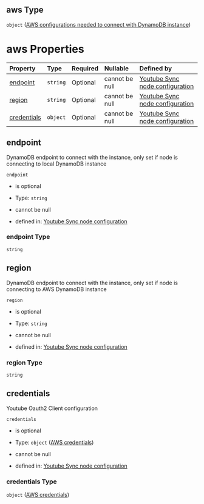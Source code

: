 ## aws Type

`object` ([AWS configurations needed to connect with DynamoDB instance](definition-properties-aws-configurations-needed-to-connect-with-dynamodb-instance.md))

# aws Properties

| Property                    | Type     | Required | Nullable       | Defined by                                                                                                                                                                                                                                     |
| :-------------------------- | :------- | :------- | :------------- | :--------------------------------------------------------------------------------------------------------------------------------------------------------------------------------------------------------------------------------------------- |
| [endpoint](#endpoint)       | `string` | Optional | cannot be null | [Youtube Sync node configuration](definition-properties-aws-configurations-needed-to-connect-with-dynamodb-instance-properties-endpoint.md "https://joystream.org/schemas/youtube-synch/config#/properties/aws/properties/endpoint")           |
| [region](#region)           | `string` | Optional | cannot be null | [Youtube Sync node configuration](definition-properties-aws-configurations-needed-to-connect-with-dynamodb-instance-properties-region.md "https://joystream.org/schemas/youtube-synch/config#/properties/aws/properties/region")               |
| [credentials](#credentials) | `object` | Optional | cannot be null | [Youtube Sync node configuration](definition-properties-aws-configurations-needed-to-connect-with-dynamodb-instance-properties-aws-credentials.md "https://joystream.org/schemas/youtube-synch/config#/properties/aws/properties/credentials") |

## endpoint

DynamoDB endpoint to connect with the instance, only set if node is connecting to local DynamoDB instance

`endpoint`

*   is optional

*   Type: `string`

*   cannot be null

*   defined in: [Youtube Sync node configuration](definition-properties-aws-configurations-needed-to-connect-with-dynamodb-instance-properties-endpoint.md "https://joystream.org/schemas/youtube-synch/config#/properties/aws/properties/endpoint")

### endpoint Type

`string`

## region

DynamoDB endpoint to connect with the instance, only set if node is connecting to AWS DynamoDB instance

`region`

*   is optional

*   Type: `string`

*   cannot be null

*   defined in: [Youtube Sync node configuration](definition-properties-aws-configurations-needed-to-connect-with-dynamodb-instance-properties-region.md "https://joystream.org/schemas/youtube-synch/config#/properties/aws/properties/region")

### region Type

`string`

## credentials

Youtube Oauth2 Client configuration

`credentials`

*   is optional

*   Type: `object` ([AWS credentials](definition-properties-aws-configurations-needed-to-connect-with-dynamodb-instance-properties-aws-credentials.md))

*   cannot be null

*   defined in: [Youtube Sync node configuration](definition-properties-aws-configurations-needed-to-connect-with-dynamodb-instance-properties-aws-credentials.md "https://joystream.org/schemas/youtube-synch/config#/properties/aws/properties/credentials")

### credentials Type

`object` ([AWS credentials](definition-properties-aws-configurations-needed-to-connect-with-dynamodb-instance-properties-aws-credentials.md))
